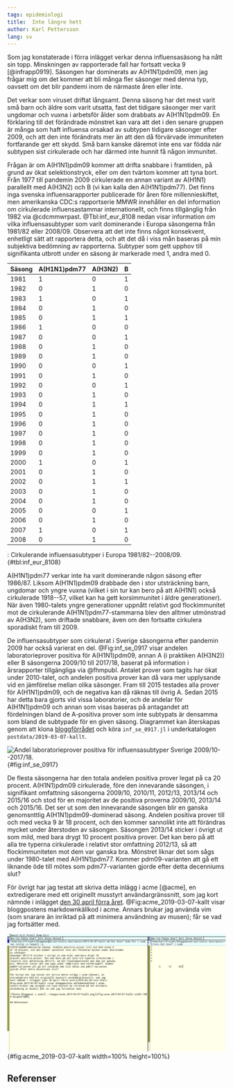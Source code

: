 ```yaml
---
tags: epidemiologi
title:  Inte längre hett
author: Karl Pettersson
lang: sv
---
```


Som jag konstaterade i förra inlägget verkar denna influensasäsong ha nått 
sin topp.  Minskningen av rapporterade fall har fortsatt vecka 9 [@infrapp0919].
Säsongen har dominerats av A(H1N1)pdm09, men jag frågar mig om det kommer 
att bli många fler säsonger med denna typ, oavsett om det blir pandemi inom de 
närmaste åren eller inte. 

Det verkar som viruset driftat långsamt. Denna säsong har det mest varit små 
barn och äldre som varit utsatta, fast det tidigare säsonger mer varit 
ungdomar och vuxna i arbetsför ålder som drabbats av A(H1N1)pdm09. En 
förklaring till det förändrade mönstret kan vara att det i den senare 
gruppen är många som haft influensa orsakad av subtypen tidigare säsonger efter 2009, 
och att den inte  förändrats mer än att den då förvärvade immuniteten 
fortfarande ger ett skydd. Små barn kanske däremot inte ens var födda när subtypen sist 
cirkulerade och har därmed inte hunnit få någon immunitet.

Frågan är om A(H1N1)pdm09 kommer att drifta snabbare i framtiden, på grund 
av ökat selektionstryck, eller om den tvärtom kommer att tyna bort. Från 
1977 till pandemin 2009 cirkulerade en annan variant av A(H1N1) parallellt med 
A(H3N2) och B (vi kan kalla den A(H1N1)pdm77). 
Det finns inga svenska influensarapporter publicerade för åren 
före millennieskiftet, men amerikanska CDC:s rapportserie MMWR innehåller en 
del information om cirkulerade influensastammar internationellt, och finns 
tillgänglig från 1982 via @cdcmmwrpast. @Tbl:inf_eur_8108 nedan visar information 
om vilka influensasubtyper som varit dominerande i Europa säsongerna från 
1981/82 eller 2008/09. Observera att det inte finns något konsekvent, 
enhetligt sätt att rapportera detta, och att det då i viss mån baseras på 
min subjektiva bedömning av rapporterna.  Subtyper som gett upphov till 
signifikanta utbrott under en säsong är markerade med 1, andra med 0.

| Säsong | A(H1N1)pdm77 | A(H3N2) | B |
| ------ | ----- | ----- | - |
| 1981 | 1 | 0 | 1 |
| 1982 | 0 | 1 | 0 |
| 1983 | 1 | 0 | 1 |
| 1984 | 0 | 1 | 0 |
| 1985 | 0 | 1 | 1 |
| 1986 | 1 | 0 | 0 |
| 1987 | 0 | 0 | 1 |
| 1988 | 0 | 1 | 0 |
| 1989 | 0 | 1 | 0 |
| 1990 | 0 | 0 | 1 |
| 1991 | 0 | 1 | 0 |
| 1992 | 0 | 0 | 1 |
| 1993 | 0 | 1 | 0 |
| 1994 | 0 | 1 | 1 |
| 1995 | 0 | 1 | 0 |
| 1996 | 0 | 1 | 0 |
| 1997 | 0 | 1 | 0 |
| 1998 | 0 | 1 | 0 |
| 1999 | 0 | 1 | 0 |
| 2000 | 1 | 0 | 1 |
| 2001 | 0 | 1 | 0 |
| 2002 | 0 | 1 | 1 |
| 2003 | 0 | 1 | 0 |
| 2004 | 0 | 1 | 0 |
| 2005 | 0 | 0 | 1 |
| 2006 | 0 | 1 | 0 |
| 2007 | 1 | 0 | 1 |
| 2008 | 0 | 1 | 0 |

: Cirkulerande influensasubtyper i Europa 1981/82--2008/09. {#tbl:inf_eur_8108}

A(H1N1)pdm77  verkar inte ha varit dominerande någon 
säsong efter 1986/87. Liksom A(H1N1)pdm09 drabbade den i stor utsträckning 
barn, ungdomar och yngre vuxna (vilket i sin tur kan bero på att A(H1N1) 
också cirkulerade 1918--57, vilket kan ha gett korsimmunitet i äldre 
generationer). När även 1980-talets yngre generationer uppnått relativt god 
flockimmunitet mot de cirkulerande A(H1N1)pdm77-stammarna blev den alltmer 
utmönstrad av A(H3N2), som driftade snabbare, även om den fortsatte cirkulera 
sporadiskt fram till 2009. 

De influensasubtyper som cirkulerat i Sverige säsongerna efter pandemin 2009 
har också varierat en del. @Fig:inf_se_0917 visar andelen laboratorieprover positiva 
för A(H1N1)pdm09, annan A (i praktiken A(H3N2)) eller B säsongerna 2009/10 
till 2017/18, baserat på information i årsrapporter tillgängliga via 
@fhmpubl. Antalet prover som tagits har ökat under 2010-talet, och andelen 
positiva prover kan då vara mer upplysande vid en jämförelse mellan olika 
säsonger. Fram till 2015 testades alla prover för A(H1N1)pdm09, och de 
negativa kan då räknas till övrig A. Sedan 2015 har detta bara gjorts vid 
vissa laboratorier, och de andelar för A(H1N1)pdm09 och annan som visas 
baseras på antagandet att fördelningen bland de A-positiva prover som inte 
subtypats är densamma som bland de subtypade för en given säsong. Diagrammet 
kan återskapas genom att klona [bloggförrådet](https://github.com/klpn/static-dust)
och köra `inf_se_0917.jl` i underkatalogen `postdata/2019-03-07-kallt`.

![Andel laboratorieprover positiva för influensasubtyper Sverige 2009/10--2017/18.](../images/inf_se_0917.svg){#fig:inf_se_0917}

De flesta säsongerna har den totala andelen positiva prover legat på ca 20 
procent. A(H1N1)pdm09 cirkulerade, före den innevarande säsongen, i 
signifikant omfattning säsongerna 2009/10, 2010/11, 2012/13, 2013/14 och 
2015/16 och stod för en majoritet av de positiva proverna 2009/10, 2013/14 och 
2015/16.  Det ser ut som den innevarande säsongen blir en ganska genomsnttlig
A(H1N1)pdm09-dominerad säsong. Andelen positiva prover till och med vecka 9
är 18 procent, och den kommer sannolikt inte att förändras mycket under återstoden
av säsongen.
Säsongen 2013/14 sticker i övrigt ut som mild, med bara drygt 10 
procent positiva prover. Det kan bero på att alla tre typerna cirkulerade i 
relativt stor omfattning 2012/13, så att flockimmuniteten mot dem var ganska 
bra. Mönstret liknar det som sågs under 1980-talet med A(H1N1)pdm77. Kommer 
pdm09-varianten att gå ett liknande öde till mötes som pdm77-varianten 
gjorde efter detta decenniums slut?

För övrigt har jag testat att skriva detta inlägg i acme [@acme], en
extredigerare med ett originellt musstyrt användargränssnitt, som jag
kort nämnde i inlägget [den 30 april förra året](2018-04-30-rost.html).
@Fig:acme_2019-03-07-kallt visar bloggpostens markdownkällkod i acme.
Annars brukar jag använda vim (som snarare än inriktad på att minimera
användning av musen); får se vad jag fortsätter med.

![Denna bloggpost i acme](../images/acme_2019-03-07-kallt.png){#fig:acme_2019-03-07-kallt width=100% height=100%}

## Referenser